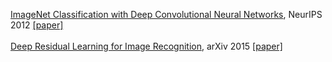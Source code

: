 [ImageNet Classification with Deep Convolutional Neural Networks](./resnet.txt), NeurIPS 2012 [[paper]](https://proceedings.neurips.cc/paper_files/paper/2012/file/c399862d3b9d6b76c8436e924a68c45b-Paper.pdf)<br><br>
[Deep Residual Learning for Image Recognition](./), arXiv 2015 [[paper]](https://arxiv.org/abs/1512.03385)<br><br>
